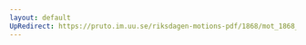 ```yaml
---
layout: default
UpRedirect: https://pruto.im.uu.se/riksdagen-motions-pdf/1868/mot_1868__fk__26.pdf
---
```

